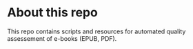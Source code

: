 # About this repo

This repo contains scripts and resources for automated quality assessement of e-books (EPUB, PDF).